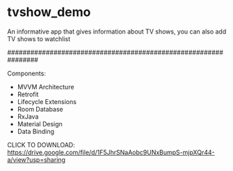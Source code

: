 # tvshow_demo
An informative app that gives information about TV shows, you can also add TV shows to watchlist

################################################################

Components:
* MVVM Architecture
* Retrofit
* Lifecycle Extensions
* Room Database
* RxJava
* Material Design
* Data Binding

CLICK TO DOWNLOAD:  https://drive.google.com/file/d/1F5JhrSNaAobc9UNxBumpS-mjpXQr44-a/view?usp=sharing

